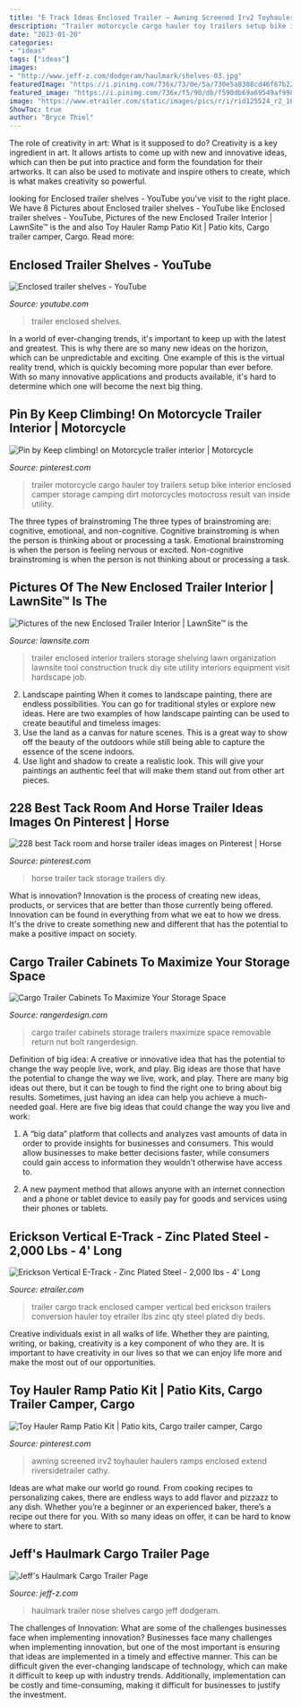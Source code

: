 ```yaml
---
title: "E Track Ideas Enclosed Trailer ~ Awning Screened Irv2 Toyhauler Haulers Ramps Enclosed Extend Riversidetrailer Cathy"
description: "Trailer motorcycle cargo hauler toy trailers setup bike interior enclosed camper storage camping dirt motorcycles motocross result van inside utility"
date: "2023-01-20"
categories:
- "ideas"
tags: ["ideas"]
images:
- "http://www.jeff-z.com/dodgeram/haulmark/shelves-03.jpg"
featuredImage: "https://i.pinimg.com/736x/73/0e/5a/730e5a8388cd46f67b22b8ba9bb4f8e9.jpg"
featured_image: "https://i.pinimg.com/736x/f5/90/db/f590db69a69549af998e49e33618acfd.jpg"
image: "https://www.etrailer.com/static/images/pics/r/i/rid125524_r2_1000.jpg"
ShowToc: true
author: "Bryce Thiel"
---
```



The role of creativity in art: What is it supposed to do?
Creativity is a key ingredient in art. It allows artists to come up with new and innovative ideas, which can then be put into practice and form the foundation for their artworks. It can also be used to motivate and inspire others to create, which is what makes creativity so powerful.

	

		
looking for Enclosed trailer shelves - YouTube you've visit to the right place. We have 8 Pictures about Enclosed trailer shelves - YouTube like Enclosed trailer shelves - YouTube, Pictures of the new Enclosed Trailer Interior | LawnSite™ is the and also Toy Hauler Ramp Patio Kit | Patio kits, Cargo trailer camper, Cargo. Read more:
		
    
## Enclosed Trailer Shelves - YouTube

<img loading=lazy src="https://i.ytimg.com/vi/QmVsC9sGwC0/maxresdefault.jpg" onerror="this.onerror=null;this.src='https://tse2.mm.bing.net/th?id=OIP.2EOw9z09MSmXNtbjTSCf2AHaEK&amp;pid=15.1';" alt="Enclosed trailer shelves - YouTube">

_Source: youtube.com_

>trailer enclosed shelves. 

	

In a world of ever-changing trends, it's important to keep up with the latest and greatest. This is why there are so many new ideas on the horizon, which can be unpredictable and exciting. One example of this is the virtual reality trend, which is quickly becoming more popular than ever before. With so many innovative applications and products available, it's hard to determine which one will become the next big thing.

    
## Pin By Keep Climbing! On Motorcycle Trailer Interior | Motorcycle

<img loading=lazy src="https://i.pinimg.com/736x/a0/e8/87/a0e8878e3183408eeeef114ec1f66f71--cargo-trailers-utility-trailer.jpg" onerror="this.onerror=null;this.src='https://tse4.mm.bing.net/th?id=OIP.wxa1mvIYetkZt_dowk3daAHaFj&amp;pid=15.1';" alt="Pin by Keep climbing! on Motorcycle trailer interior | Motorcycle">

_Source: pinterest.com_

>trailer motorcycle cargo hauler toy trailers setup bike interior enclosed camper storage camping dirt motorcycles motocross result van inside utility. 

	

The three types of brainstroming
The three types of brainstroming are: cognitive, emotional, and non-cognitive. Cognitive brainstroming is when the person is thinking about or processing a task. Emotional brainstroming is when the person is feeling nervous or excited. Non-cognitive brainstroming is when the person is not thinking about or processing a task.

    
## Pictures Of The New Enclosed Trailer Interior | LawnSite™ Is The

<img loading=lazy src="http://farm4.static.flickr.com/3538/3315601177_7aed6e4719_b.jpg" onerror="this.onerror=null;this.src='https://tse3.mm.bing.net/th?id=OIP.sNtSDt0ZRNGdqHDarWArTQHaFj&amp;pid=15.1';" alt="Pictures of the new Enclosed Trailer Interior | LawnSite™ is the">

_Source: lawnsite.com_

>trailer enclosed interior trailers storage shelving lawn organization lawnsite tool construction truck diy site utility interiors equipment visit hardscape job. 

	

2. Landscape painting
When it comes to landscape painting, there are endless possibilities. You can go for traditional styles or explore new ideas. Here are two examples of how landscape painting can be used to create beautiful and timeless images: 
2. Use the land as a canvas for nature scenes. This is a great way to show off the beauty of the outdoors while still being able to capture the essence of the scene indoors.
3. Use light and shadow to create a realistic look. This will give your paintings an authentic feel that will make them stand out from other art pieces.

    
## 228 Best Tack Room And Horse Trailer Ideas Images On Pinterest | Horse

<img loading=lazy src="https://i.pinimg.com/736x/73/0e/5a/730e5a8388cd46f67b22b8ba9bb4f8e9.jpg" onerror="this.onerror=null;this.src='https://tse4.mm.bing.net/th?id=OIP.bDweyBH3lQw3XNUb-lcy8AHaJ4&amp;pid=15.1';" alt="228 best Tack room and horse trailer ideas images on Pinterest | Horse">

_Source: pinterest.com_

>horse trailer tack storage trailers diy. 

	

What is innovation?
Innovation is the process of creating new ideas, products, or services that are better than those currently being offered. Innovation can be found in everything from what we eat to how we dress. It's the drive to create something new and different that has the potential to make a positive impact on society.

    
## Cargo Trailer Cabinets To Maximize Your Storage Space

<img loading=lazy src="http://rangerdesign.com/wp-content/uploads/2016/05/Cargo-Trailer-Cabinets-Partskeeper-5078.jpg" onerror="this.onerror=null;this.src='https://tse2.mm.bing.net/th?id=OIP.5fOCUS0vXtapVt9J1RawSQHaFl&amp;pid=15.1';" alt="Cargo Trailer Cabinets To Maximize Your Storage Space">

_Source: rangerdesign.com_

>cargo trailer cabinets storage trailers maximize space removable return nut bolt rangerdesign. 

	

Definition of big idea: A creative or innovative idea that has the potential to change the way people live, work, and play.
Big ideas are those that have the potential to change the way we live, work, and play. There are many big ideas out there, but it can be tough to find the right one to bring about big results. Sometimes, just having an idea can help you achieve a much-needed goal. Here are five big ideas that could change the way you live and work: 
1. A “big data” platform that collects and analyzes vast amounts of data in order to provide insights for businesses and consumers. This would allow businesses to make better decisions faster, while consumers could gain access to information they wouldn’t otherwise have access to.

2. A new payment method that allows anyone with an internet connection and a phone or tablet device to easily pay for goods and services using their phones or tablets.

    
## Erickson Vertical E-Track - Zinc Plated Steel - 2,000 Lbs - 4&#039; Long

<img loading=lazy src="https://www.etrailer.com/static/images/pics/r/i/rid125524_r2_1000.jpg" onerror="this.onerror=null;this.src='https://tse3.mm.bing.net/th?id=OIP.SeJzrSylAIIN6Rt3xHz6cQDhEs&amp;pid=15.1';" alt="Erickson Vertical E-Track - Zinc Plated Steel - 2,000 lbs - 4&#039; Long">

_Source: etrailer.com_

>trailer cargo track enclosed camper vertical bed erickson trailers conversion hauler toy etrailer lbs zinc qty steel plated diy beds. 

	

Creative individuals exist in all walks of life. Whether they are painting, writing, or baking, creativity is a key component of who they are. It is important to have creativity in our lives so that we can enjoy life more and make the most out of our opportunities.

    
## Toy Hauler Ramp Patio Kit | Patio Kits, Cargo Trailer Camper, Cargo

<img loading=lazy src="https://i.pinimg.com/736x/f5/90/db/f590db69a69549af998e49e33618acfd.jpg" onerror="this.onerror=null;this.src='https://tse2.mm.bing.net/th?id=OIP.vgogRxVa0lb2VOmhgCOxEAHaFj&amp;pid=15.1';" alt="Toy Hauler Ramp Patio Kit | Patio kits, Cargo trailer camper, Cargo">

_Source: pinterest.com_

>awning screened irv2 toyhauler haulers ramps enclosed extend riversidetrailer cathy. 

	

Ideas are what make our world go round. From cooking recipes to personalizing cakes, there are endless ways to add flavor and pizzazz to any dish. Whether you’re a beginner or an experienced baker, there’s a recipe out there for you. With so many ideas on offer, it can be hard to know where to start.

    
## Jeff&#039;s Haulmark Cargo Trailer Page

<img loading=lazy src="http://www.jeff-z.com/dodgeram/haulmark/shelves-03.jpg" onerror="this.onerror=null;this.src='https://tse2.mm.bing.net/th?id=OIP.WLLZ_gl3MrJuPNIC0LKlmAHaJ6&amp;pid=15.1';" alt="Jeff&#039;s Haulmark Cargo Trailer Page">

_Source: jeff-z.com_

>haulmark trailer nose shelves cargo jeff dodgeram. 

	

The challenges of Innovation: What are some of the challenges businesses face when implementing innovation?
Businesses face many challenges when implementing innovation, but one of the most important is ensuring that ideas are implemented in a timely and effective manner. This can be difficult given the ever-changing landscape of technology, which can make it difficult to keep up with industry trends. Additionally, implementation can be costly and time-consuming, making it difficult for businesses to justify the investment.

